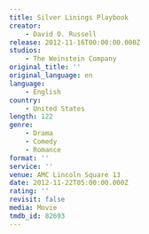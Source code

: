 ```yaml
---
title: Silver Linings Playbook
creator:
    - David O. Russell
release: 2012-11-16T00:00:00.000Z
studios:
    - The Weinstein Company
original_title: ''
original_language: en
language:
    - English
country:
    - United States
length: 122
genre:
    - Drama
    - Comedy
    - Romance
format: ''
service: ''
venue: AMC Lincoln Square 13
date: 2012-11-22T05:00:00.000Z
rating: ''
revisit: false
media: Movie
tmdb_id: 82693
---
```



